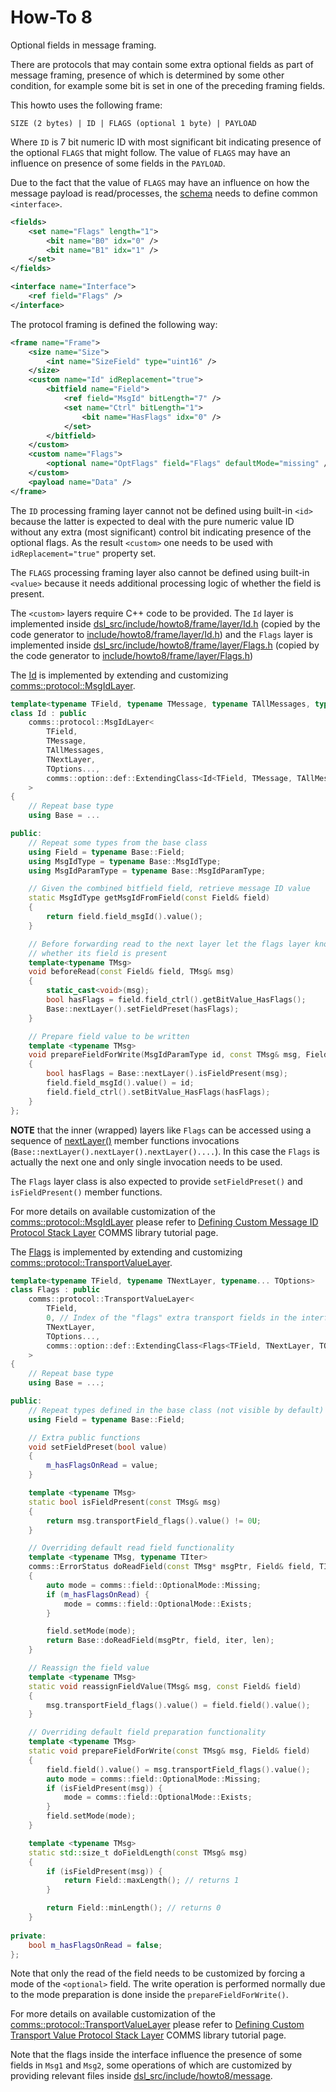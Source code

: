 # How-To 8
Optional fields in message framing.

There are protocols that may contain some extra optional fields as part of message 
framing, presence of which is determined by some other condition, for example
some bit is set in one of the preceding framing fields.

This howto uses the following frame:
```
SIZE (2 bytes) | ID | FLAGS (optional 1 byte) | PAYLOAD
```
Where `ID` is 7 bit numeric ID with most significant bit indicating presence of the optional `FLAGS` 
that might follow. The value of `FLAGS` may have an influence on presence of some fields in the
`PAYLOAD`.

Due to the fact that the value of `FLAGS` may have an influence on how the message payload 
is read/processes, the [schema](dsl/schema.xml) needs to define common `<interface>`.
```xml
<fields>
    <set name="Flags" length="1">
        <bit name="B0" idx="0" />
        <bit name="B1" idx="1" />
    </set>
</fields>

<interface name="Interface">
    <ref field="Flags" />
</interface>
```

The protocol framing is defined the following way:
```xml
<frame name="Frame">
    <size name="Size">
        <int name="SizeField" type="uint16" />
    </size>
    <custom name="Id" idReplacement="true">
        <bitfield name="Field">
            <ref field="MsgId" bitLength="7" />
            <set name="Ctrl" bitLength="1">
                <bit name="HasFlags" idx="0" />
            </set>
        </bitfield>
    </custom>
    <custom name="Flags">
        <optional name="OptFlags" field="Flags" defaultMode="missing" />
    </custom>
    <payload name="Data" />
</frame>
```
The `ID` processing framing layer cannot not be defined using built-in `<id>` because the latter is expected to deal with
the pure numeric value ID without any extra (most significant) control bit indicating presence of the optional flags.
As the result `<custom>` one needs to be used with `idReplacement="true"` property set.

The `FLAGS` processing framing layer also cannot be defined using built-in `<value>` because it needs
additional processing logic of whether the field is present.

The `<custom>` layers require C++ code to be provided. The `Id` layer is implemented inside
[dsl_src/include/howto8/frame/layer/Id.h](dsl_src/include/howto8/frame/layer/Id.h)
(copied by the code generator to [include/howto8/frame/layer/Id.h](include/howto8/frame/layer/Id.h))
and the `Flags` layer is implemented inside 
[dsl_src/include/howto8/frame/layer/Flags.h](dsl_src/include/howto8/frame/layer/Flags.h)
(copied by the code generator to [include/howto8/frame/layer/Flags.h](include/howto8/frame/layer/Flags.h))

The [Id](dsl_src/include/howto8/frame/layer/Id.h) is implemented by extending
and customizing [comms::protocol::MsgIdLayer](https://commschamp.github.io/comms_doc/classcomms_1_1protocol_1_1MsgIdLayer.html).
```cpp
template<typename TField, typename TMessage, typename TAllMessages, typename TNextLayer, typename... TOptions>
class Id : public
    comms::protocol::MsgIdLayer<
        TField,
        TMessage,
        TAllMessages,
        TNextLayer,
        TOptions...,
        comms::option::def::ExtendingClass<Id<TField, TMessage, TAllMessages, TNextLayer, TOptions...> >
    >
{
    // Repeat base type
    using Base = ...

public:
    // Repeat some types from the base class
    using Field = typename Base::Field;    
    using MsgIdType = typename Base::MsgIdType;
    using MsgIdParamType = typename Base::MsgIdParamType;

    // Given the combined bitfield field, retrieve message ID value
    static MsgIdType getMsgIdFromField(const Field& field)
    {
        return field.field_msgId().value();
    }

    // Before forwarding read to the next layer let the flags layer know
    // whether its field is present
    template<typename TMsg> 
    void beforeRead(const Field& field, TMsg& msg)
    {
        static_cast<void>(msg);
        bool hasFlags = field.field_ctrl().getBitValue_HasFlags();
        Base::nextLayer().setFieldPreset(hasFlags);
    } 

    // Prepare field value to be written
    template <typename TMsg>
    void prepareFieldForWrite(MsgIdParamType id, const TMsg& msg, Field& field) const
    {
        bool hasFlags = Base::nextLayer().isFieldPresent(msg);
        field.field_msgId().value() = id;
        field.field_ctrl().setBitValue_HasFlags(hasFlags);
    }
};
```
**NOTE** that the inner (wrapped) layers like `Flags` can be accessed using a 
sequence of [nextLayer()](https://commschamp.github.io/comms_doc/classcomms_1_1protocol_1_1MsgIdLayer.html)
member functions invocations (`Base::nextLayer().nextLayer().nextLayer()....`). 
In this case the `Flags` is actually the next one and only single invocation needs to be used.

The `Flags` layer class is also expected to provide `setFieldPreset()` and 
`isFieldPresent()` member functions.

For more details on available customization of the 
[comms::protocol::MsgIdLayer](https://commschamp.github.io/comms_doc/classcomms_1_1protocol_1_1MsgIdLayer.html)
please refer to 
[Defining Custom Message ID Protocol Stack Layer](https://commschamp.github.io/comms_doc/page_custom_id_layer.html)
COMMS library tutorial page.

The [Flags](dsl_src/include/howto8/frame/layer/Flags.h) is implemented by extending
and customizing 
[comms::protocol::TransportValueLayer](https://commschamp.github.io/comms_doc/classcomms_1_1protocol_1_1TransportValueLayer.html).
```cpp
template<typename TField, typename TNextLayer, typename... TOptions>
class Flags : public
    comms::protocol::TransportValueLayer<
        TField,
        0, // Index of the "flags" extra transport fields in the interface
        TNextLayer,
        TOptions...,
        comms::option::def::ExtendingClass<Flags<TField, TNextLayer, TOptions...> >
    >
{
    // Repeat base type
    using Base = ...;

public:
    // Repeat types defined in the base class (not visible by default)
    using Field = typename Base::Field; 

    // Extra public functions
    void setFieldPreset(bool value)
    {
        m_hasFlagsOnRead = value;    
    }

    template <typename TMsg>
    static bool isFieldPresent(const TMsg& msg)
    {
        return msg.transportField_flags().value() != 0U;
    }

    // Overriding default read field functionality
    template <typename TMsg, typename TIter>
    comms::ErrorStatus doReadField(const TMsg* msgPtr, Field& field, TIter& iter, std::size_t len)
    {
        auto mode = comms::field::OptionalMode::Missing;
        if (m_hasFlagsOnRead) {
            mode = comms::field::OptionalMode::Exists;
        }

        field.setMode(mode);
        return Base::doReadField(msgPtr, field, iter, len);
    }

    // Reassign the field value
    template <typename TMsg>
    static void reassignFieldValue(TMsg& msg, const Field& field)
    {
        msg.transportField_flags().value() = field.field().value();
    }    

    // Overriding default field preparation functionality
    template <typename TMsg>
    static void prepareFieldForWrite(const TMsg& msg, Field& field)
    {
        field.field().value() = msg.transportField_flags().value();
        auto mode = comms::field::OptionalMode::Missing;
        if (isFieldPresent(msg)) {
            mode = comms::field::OptionalMode::Exists;
        }
        field.setMode(mode);
    } 

    template <typename TMsg>
    static std::size_t doFieldLength(const TMsg& msg)
    {
        if (isFieldPresent(msg)) {
            return Field::maxLength(); // returns 1
        }

        return Field::minLength(); // returns 0
    }    
    
private:
    bool m_hasFlagsOnRead = false;    
};
```
Note that only the read of the field needs to be customized by forcing a mode of the `<optional>` field. 
The write operation is performed normally due to the mode preparation is done inside
the `prepareFieldForWrite()`.

For more details on available customization of the 
[comms::protocol::TransportValueLayer](https://commschamp.github.io/comms_doc/classcomms_1_1protocol_1_1TransportValueLayer.html)
please refer to 
[Defining Custom Transport Value Protocol Stack Layer](https://commschamp.github.io/comms_doc/page_custom_transport_value_layer.html)
COMMS library tutorial page.


Note that the flags inside the interface influence the presence of some fields in
`Msg1` and `Msg2`, some operations of which are customized by providing relevant
files inside [dsl_src/include/howto8/message](dsl_src/include/howto8/message).
